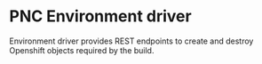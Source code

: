 # PNC Environment driver

Environment driver provides REST endpoints to create and destroy Openshift objects required by the build. 


